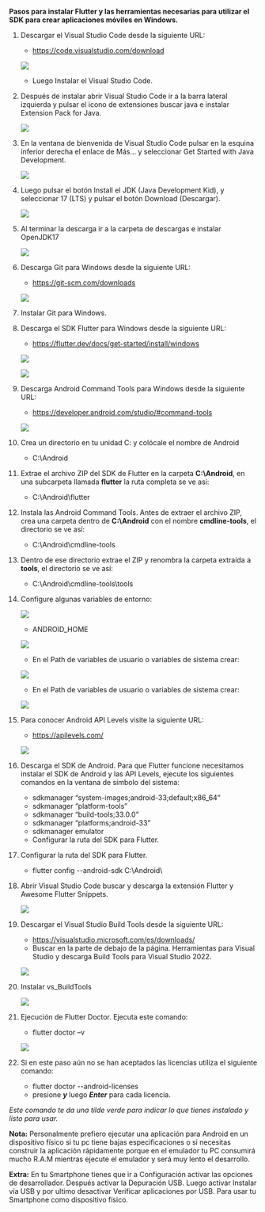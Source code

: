 ﻿**Pasos para instalar Flutter y las herramientas necesarias para utilizar el SDK para crear aplicaciones móviles en Windows.** 

1. Descargar el Visual Studio Code desde la siguiente URL: 
    - [https://code.visualstudio.com/download ](https://code.visualstudio.com/download)

    ![](assets/img/Aspose.Words.c6a010d4-6cec-4493-9a8c-a9bd719d0e5f.001.jpeg)

    - Luego Instalar el Visual Studio Code. 

2. Después de instalar abrir Visual Studio Code ir a la barra lateral izquierda y pulsar el icono de extensiones buscar java e instalar Extension Pack for Java. 

    ![](assets/img/Aspose.Words.c6a010d4-6cec-4493-9a8c-a9bd719d0e5f.002.jpeg)

3. En la ventana de bienvenida de Visual Studio Code pulsar en la esquina inferior derecha el enlace de Más… y seleccionar Get Started with Java Development. 

    ![](assets/img/Aspose.Words.c6a010d4-6cec-4493-9a8c-a9bd719d0e5f.003.jpeg)

4. Luego pulsar el botón Install el JDK (Java Development Kid), y seleccionar 17 (LTS) y pulsar el botón Download (Descargar). 

    ![](assets/img/Aspose.Words.c6a010d4-6cec-4493-9a8c-a9bd719d0e5f.004.jpeg)

5. Al terminar la descarga ir a la carpeta de descargas e instalar OpenJDK17 

    ![](assets/img/Aspose.Words.c6a010d4-6cec-4493-9a8c-a9bd719d0e5f.005.png)

6. Descarga Git para Windows desde la siguiente URL: 

    - [ https://git-scm.com/downloads ](https://git-scm.com/downloads) 

    ![](assets/img/Aspose.Words.c6a010d4-6cec-4493-9a8c-a9bd719d0e5f.006.png)

7. Instalar Git para Windows. 
8. Descarga el SDK Flutter para Windows desde la siguiente URL:  

    - [ https://flutter.dev/docs/get-started/install/windows ](https://flutter.dev/docs/get-started/install/windows) 

    ![](assets/img/Aspose.Words.c6a010d4-6cec-4493-9a8c-a9bd719d0e5f.007.png)

    ![](assets/img/Aspose.Words.c6a010d4-6cec-4493-9a8c-a9bd719d0e5f.008.png)

9. Descarga Android Command Tools para Windows desde la siguiente URL: 

    - [ https://developer.android.com/studio/#command-tools ](https://developer.android.com/studio/#command-tools) 

    ![](assets/img/Aspose.Words.c6a010d4-6cec-4493-9a8c-a9bd719d0e5f.009.jpeg)

10. Crea un directorio en tu unidad C: y colócale el nombre de Android 

    - C:\Android 

11. Extrae el archivo ZIP del SDK de Flutter en la carpeta **C:\Android**, en una subcarpeta llamada **flutter** la ruta completa se ve así: 

    - C:\Android\flutter 

12. Instala las Android Command Tools. Antes de extraer el archivo ZIP, crea una carpeta dentro de **C:\Android** con el nombre **cmdline-tools**, el directorio se ve así: 

    - C:\Android\cmdline-tools 

13. Dentro de ese directorio extrae el ZIP y renombra la carpeta extraída a **tools**, el directorio se ve así: 

    - C:\Android\cmdline-tools\tools 

14. Configure algunas variables de entorno: 

    ![](assets/img/Aspose.Words.c6a010d4-6cec-4493-9a8c-a9bd719d0e5f.010.png)

    - ANDROID\_HOME  

    ![](assets/img/Aspose.Words.c6a010d4-6cec-4493-9a8c-a9bd719d0e5f.011.jpeg)

 
    - En el Path de variables de usuario o variables de sistema crear:  

    ![](assets/img/Aspose.Words.c6a010d4-6cec-4493-9a8c-a9bd719d0e5f.012.jpeg)

    - En el Path de variables de usuario o variables de sistema crear: 

    ![](assets/img/Aspose.Words.c6a010d4-6cec-4493-9a8c-a9bd719d0e5f.013.jpeg)

15. Para conocer Android API Levels visite la siguiente URL: 

    - [ https://apilevels.com/ ](https://apilevels.com/)

    ![](assets/img/Aspose.Words.c6a010d4-6cec-4493-9a8c-a9bd719d0e5f.014.jpeg)

16. Descarga el SDK de Android. Para que Flutter funcione necesitamos instalar el SDK de Android y las API Levels, ejecute los siguientes comandos en la ventana de símbolo del sistema: 
    - sdkmanager “system-images;android-33;default;x86\_64” 
    - sdkmanager “platform-tools” 
    - sdkmanager “build-tools;33.0.0” 
    - sdkmanager “platforms;android-33” 
    - sdkmanager emulator 
    - Configurar la ruta del SDK para Flutter. 

17. Configurar la ruta del SDK para Flutter.
    - flutter config --android-sdk C:\Android\ 

18. Abrir Visual Studio Code buscar y descarga la extensión Flutter y Awesome Flutter Snippets. 

    ![](assets/img/Aspose.Words.c6a010d4-6cec-4493-9a8c-a9bd719d0e5f.015.jpeg)

19. Descargar el Visual Studio Build Tools desde la siguiente URL: 
    - [https://visualstudio.microsoft.com/es/downloads/ ](https://visualstudio.microsoft.com/es/downloads/)
    - Buscar en la parte de debajo de la página. Herramientas para Visual Studio y descarga Build Tools para Visual Studio 2022. 

    ![](assets/img/Aspose.Words.c6a010d4-6cec-4493-9a8c-a9bd719d0e5f.016.jpeg)

20. Instalar vs\_BuildTools 

    ![](assets/img/Aspose.Words.c6a010d4-6cec-4493-9a8c-a9bd719d0e5f.017.png)

21. Ejecución de Flutter Doctor. Ejecuta este comando: 

    - flutter doctor –v 

    ![](assets/img/Aspose.Words.c6a010d4-6cec-4493-9a8c-a9bd719d0e5f.018.jpeg)

22. Si en este paso aún no se han aceptados las licencias utiliza el siguiente comando: 
    - flutter doctor --android-licenses 
    - presione ***y*** luego ***Enter*** para cada licencia. 

*Este comando te da una tilde verde para indicar lo que tienes instalado y listo para usar.*  

**Nota:** Personalmente prefiero ejecutar una aplicación para Android en un dispositivo físico si tu pc tiene  bajas  especificaciones  o  si  necesitas  construir  la  aplicación  rápidamente  porque  en  el emulador  tu  PC  consumirá  mucho  R.A.M  mientras  ejecute  el  emulador  y  será  muy  lento  el desarrollo. 

**Extra:**  En  tu  Smartphone tienes  que  ir  a  Configuración  activar  las opciones  de   desarrollador. Después activar la Depuración USB. Luego activar Instalar vía USB y por ultimo desactivar Verificar aplicaciones por USB. Para usar tu Smartphone como dispositivo físico.
